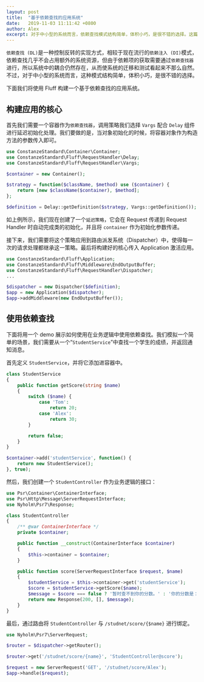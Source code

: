 ```yaml
---
layout: post
title:  "基于依赖查找的应用系统"
date:   2019-11-03 11:11:42 +0800
author: Alex
excerpt: 对于中小型的系统而言，依赖查找模式结构简单，体积小巧，是很不错的选择。这篇文章告诉你如何利用 Fluff 构建一个依赖查找风格的应用系统。
---
```


`依赖查找 (DL)`是一种控制反转的实现方式，相较于现在流行的`依赖注入 (DI)`模式，依赖查找几乎不会占用额外的系统资源，但由于依赖项的获取需要通过`依赖查找器`进行，所以系统中的耦合仍然存在，从而使系统的迁移和测试看起来不那么自然。不过，对于中小型的系统而言，这种模式结构简单，体积小巧，是很不错的选择。

下面我们将使用 Fluff 构建一个基于依赖查找的应用系统。

## 构建应用的核心
首先我们需要一个容器作为`依赖查找器`，调用策略我们选择 `Vargs` 配合 `Delay` 组件进行延迟初始化处理。我们要做的是，当对象初始化的时候，将容器对象作为构造方法的参数传入即可。
```php
use ConstanzeStandard\Container\Container;
use ConstanzeStandard\Fluff\RequestHandler\Delay;
use ConstanzeStandard\Fluff\RequestHandler\Vargs;

$container = new Container();

$strategy = function($className, $method) use ($container) {
    return [new $className($container), $method];
};

$definition = Delay::getDefinition($strategy, Vargs::getDefinition());
```
如上例所示，我们现在创建了一个`延迟策略`，它会在 Request 传递到 Request Handler 时自动完成类的初始化，并且将 `container` 作为初始化参数传递。

接下来，我们需要将这个策略应用到路由派发系统（Dispatcher）中，使得每一次的请求处理都继承这一策略。最后将构建好的核心传入 Application 激活应用。
```php
use ConstanzeStandard\Fluff\Application;
use ConstanzeStandard\Fluff\Middleware\EndOutputBuffer;
use ConstanzeStandard\Fluff\RequestHandler\Dispatcher;
...

$dispatcher = new Dispatcher($definition);
$app = new Application($dispatcher);
$app->addMiddleware(new EndOutputBuffer());
```

## 使用依赖查找
下面将用一个 demo 展示如何使用在业务逻辑中使用依赖查找。我们模拟一个简单的场景，我们需要从一个“`StudentService`”中查找一个学生的成绩，并返回通知消息。

首先定义 `StudentService`，并将它添加进容器中。
```php
class StudentService
{
    public function getScore(string $name)
    {
        switch ($name) {
            case 'Tom':
                return 20;
            case 'Alex':
                return 30;
        }

        return false;
    }
}

$container->add('studentService', function() {
    return new StudentService();
}, true);
```

然后，我们创建一个 `StudentController` 作为业务逻辑的接口：
```php
use Psr\Container\ContainerInterface;
use Psr\Http\Message\ServerRequestInterface;
use Nyholm\Psr7\Response;

class StudentController
{
    /** @var ContainerInterface */
    private $container;

    public function __construct(ContainerInterface $container)
    {
        $this->container = $container;
    }

    public function score(ServerRequestInterface $request, $name)
    {
        $studentService = $this->container->get('studentService');
        $score = $studentService->getScore($name);
        $message = $score === false ? '暂时查不到你的分数。' : '你的分数是：'. $score;
        return new Response(200, [], $message);
    }
}
```
最后，通过路由将 `StudentController` 与 `/studnet/score/{$name}` 进行绑定。
```php
use Nyholm\Psr7\ServerRequest;

$router = $dispatcher->getRouter();

$router->get('/studnet/score/{name}', 'StudentController@score');

$request = new ServerRequest('GET', '/studnet/score/Alex');
$app->handle($request);
```
